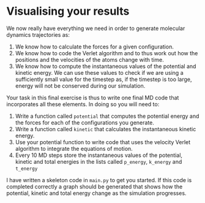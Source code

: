 # Visualising your results

We now really have everything we need in order to generate molecular dynamics trajectories as:

1. We know how to calculate the forces for a given configuration.
2. We know how to code the Verlet algorithm and to thus work out how the positions and the velocities of the atoms change with time.
3. We know how to compute the instantaneous values of the potential and kinetic energy.  We can use these values to check if we are using a sufficiently small value for the timestep as, if the timestep is too large, energy will not be conserved during our simulation.

Your task in this final exercise is thus to write one final MD code that incorporates all these elements.  In doing so you will need to:

1. Write a function called `potential` that computes the potential energy and the forces for each of the configurations you generate.
2. Write a function called `kinetic` that calculates the instantaneous kinetic energy.
3. Use your potential function to write code that uses the velocity Verlet algorithm to integrate the equations of motion.
4. Every 10 MD steps store the instantaneous values of the potential, kinetic and total energies in the lists called `p_energy`, `k_energy` and `t_energy`

I have written a skeleton code in `main.py` to get you started.  If this code is completed correctly a graph should be generated that shows how the potential, kinetic and total energy change as the simulation progresses. 
